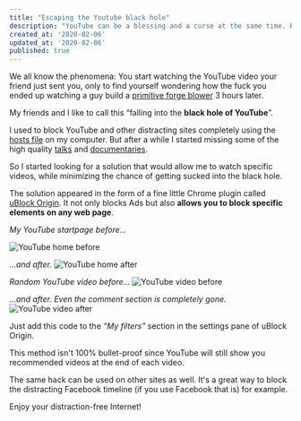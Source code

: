 ```yaml
---
title: "Escaping the Youtube black hole"
description: "YouTube can be a blessing and a curse at the same time. Reclaim your time with this simple hack."
created_at: '2020-02-06'
updated_at: '2020-02-06'
published: true
---
```


We all know the phenomena: You start watching the YouTube video your friend just sent you, only to find yourself wondering how the fuck you ended up watching a guy build a [primitive forge blower](https://www.youtube.com/watch?v=VVV4xeWBIxE) 3 hours later.

My friends and I like to call this “falling into the **black hole of YouTube**”.

I used to block YouTube and other distracting sites completely using the [hosts file](https://en.wikipedia.org/wiki/Hosts_(file)) on my computer. 
But after a while I started missing some of the high quality [talks](https://www.youtube.com/watch?v=f-wWBGo6a2w) and [documentaries](https://www.youtube.com/watch?v=1t0CkzD-Bv8).

So I started looking for a solution that would allow me to watch specific videos, while minimizing the chance of getting sucked into the black hole.

The solution appeared in the form of a fine little Chrome plugin called [uBlock Origin](https://chrome.google.com/webstore/detail/ublock-origin/cjpalhdlnbpafiamejdnhcphjbkeiagm/related?hl=en). It not only blocks Ads but also **allows you to block specific elements on any web page**.

*My YouTube startpage before...*

![YouTube home before](https://theminimalistcoder.s3-eu-west-1.amazonaws.com/public/youtube-index-before.jpg)

*...and after.*
![YouTube home after](https://theminimalistcoder.s3-eu-west-1.amazonaws.com/public/youtube-index-after.jpg)

*Random YouTube video before...*
![YouTube video before](https://theminimalistcoder.s3-eu-west-1.amazonaws.com/public/youtube-show-before.jpg)

*...and after. Even the comment section is completely gone.*
![YouTube video after](https://theminimalistcoder.s3-eu-west-1.amazonaws.com/public/youtube-show-after.jpg)

Just add this code to the *“My filters”* section in the settings pane of uBlock Origin.

<script src="https://gist.github.com/therod/cda3f062c58a471fae35e43df5d3df5b.js"></script>

This method isn't 100% bullet-proof since YouTube will still show you recommended videos at the end of each video.

The same hack can be used on other sites as well. It's a great way to block the distracting Facebook timeline (if you use Facebook that is) for example.

Enjoy your distraction-free Internet!
